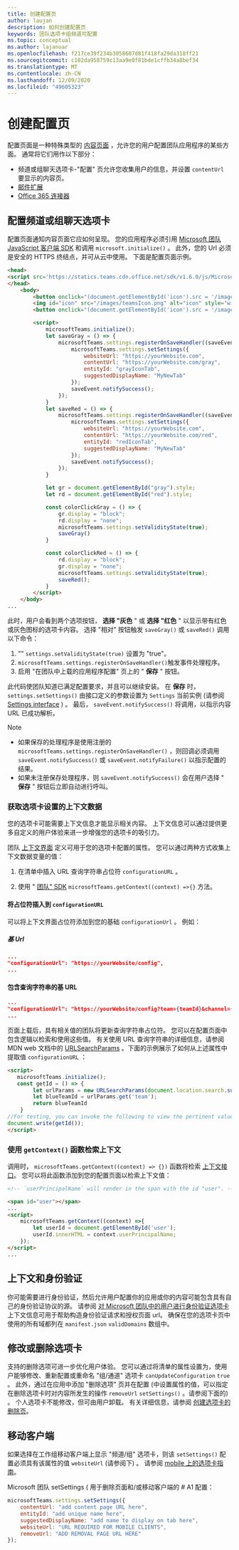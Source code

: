 ```yaml
---
title: 创建配置页
author: laujan
description: 如何创建配置页
keywords: 团队选项卡组频道可配置
ms.topic: conceptual
ms.author: lajanuar
ms.openlocfilehash: f217ce39f234b3058607d81f418fa29da318ff21
ms.sourcegitcommit: c102da958759c13aa9e0f81bde1cffb34a8bef34
ms.translationtype: MT
ms.contentlocale: zh-CN
ms.lasthandoff: 12/09/2020
ms.locfileid: "49605323"
---
```

# <a name="create-a-configuration-page"></a>创建配置页

配置页面是一种特殊类型的 [内容页面](content-page.md) ，允许您的用户配置团队应用程序的某些方面。 通常将它们用作以下部分：

* 频道或组聊天选项卡-"配置" 页允许您收集用户的信息，并设置 `contentUrl` 要显示的内容页。
* [邮件扩展](~/messaging-extensions/what-are-messaging-extensions.md)
* [Office 365 连接器](~/webhooks-and-connectors/what-are-webhooks-and-connectors.md)

## <a name="configuring-a-channel-or-group-chat-tab"></a>配置频道或组聊天选项卡

配置页面通知内容页面它应如何呈现。 您的应用程序必须引用 [Microsoft 团队 JavaScript 客户端 SDK](/javascript/api/overview/msteams-client?view=msteams-client-js-latest&preserve-view=true) 和调用 `microsoft.initialize()` 。 此外，您的 Url 必须是安全的 HTTPS 终结点，并可从云中使用。 下面是配置页面示例。

```html
<head>
<script src='https://statics.teams.cdn.office.net/sdk/v1.6.0/js/MicrosoftTeams.min.js'></script>
</head>
    <body>
        <button onclick="(document.getElementById('icon').src = '/images/iconGray.png'); colorClickGray()">Select Gray</button>
        <img id="icon" src="/images/teamsIcon.png" alt="icon" style="width:100px" />
        <button onclick="(document.getElementById('icon').src = '/images/iconRed.png'); colorClickRed()">Select Red</button>

        <script>
            microsoftTeams.initialize();
            let saveGray = () => {
                microsoftTeams.settings.registerOnSaveHandler((saveEvent) => {
                    microsoftTeams.settings.setSettings({
                        websiteUrl: "https://yourWebsite.com",
                        contentUrl: "https://yourWebsite.com/gray",
                        entityId: "grayIconTab",
                        suggestedDisplayName: "MyNewTab"
                    });
                    saveEvent.notifySuccess();
                });
            }
            let saveRed = () => {
                microsoftTeams.settings.registerOnSaveHandler((saveEvent) => {
                    microsoftTeams.settings.setSettings({
                        websiteUrl: "https://yourWebsite.com",
                        contentUrl: "https://yourWebsite.com/red",
                        entityId: "redIconTab",
                        suggestedDisplayName: "MyNewTab"
                    });
                    saveEvent.notifySuccess();
                });
            }

            let gr = document.getElementById("gray").style;
            let rd = document.getElementById("red").style;

            const colorClickGray = () => {
                gr.display = "block";
                rd.display = "none";
                microsoftTeams.settings.setValidityState(true);
                saveGray()
            }

            const colorClickRed = () => {
                rd.display = "block";
                gr.display = "none";
                microsoftTeams.settings.setValidityState(true);
                saveRed();
            }
        </script>
    </body>
...
```

此时，用户会看到两个选项按钮， **选择 "灰色** " 或 **选择 "红色** " 以显示带有红色或灰色图标的选项卡内容。 选择 "相对" 按钮触发 `saveGray()` 或 `saveRed()` 调用以下命令：

1. "" `settings.setValidityState(true)` 设置为 "true"。
1. `microsoftTeams.settings.registerOnSaveHandler()`触发事件处理程序。
1. 启用 "在团队中上载的应用程序配置" 页上的 " **保存** " 按钮。

此代码使团队知道已满足配置要求，并且可以继续安装。 在 **保存** 时， `settings.setSettings()` 由接口定义的参数设置为 `Settings` 当前实例 (请参阅 [Settings interface](/javascript/api/@microsoft/teams-js/microsoftteams.settings.settings?view=msteams-client-js-latest&preserve-view=true) ) 。 最后， `saveEvent.notifySuccess()` 将调用，以指示内容 URL 已成功解析。

>[!NOTE]
>
>* 如果保存的处理程序是使用注册的 `microsoftTeams.settings.registerOnSaveHandler()` ，则回调必须调用 `saveEvent.notifySuccess()` 或 `saveEvent.notifyFailure()` 以指示配置的结果。
>* 如果未注册保存处理程序，则 `saveEvent.notifySuccess()` 会在用户选择 " **保存** " 按钮后立即自动进行呼叫。

### <a name="get-context-data-for-your-tab-settings"></a>获取选项卡设置的上下文数据

您的选项卡可能需要上下文信息才能显示相关内容。 上下文信息可以通过提供更多自定义的用户体验来进一步增强您的选项卡的吸引力。

团队 [上下文界面](/javascript/api/@microsoft/teams-js/microsoftteams.context?view=msteams-client-js-latest&preserve-view=true) 定义可用于您的选项卡配置的属性。 您可以通过两种方式收集上下文数据变量的值：

1. 在清单中插入 URL 查询字符串占位符 `configurationURL` 。

1. 使用 " [团队" SDK](/javascript/api/overview/msteams-client?view=msteams-client-js-latest&preserve-view=true) `microsoftTeams.getContext((context) =>{}` 方法。

#### <a name="insert-placeholders-in-the-configurationurl"></a>将占位符插入到 `configurationURL`

可以将上下文界面占位符添加到您的基础 `configurationUrl` 。 例如：

##### <a name="base-url"></a>基 Url

```json
...
"configurationUrl": "https://yourWebsite/config",
...
```

#### <a name="base-url-with-query-strings"></a>包含查询字符串的基 URL

```json
...
"configurationUrl": "https://yourWebsite/config?team={teamId}&channel={channelId}&{locale}"
...
```

页面上载后，具有相关值的团队将更新查询字符串占位符。 您可以在配置页面中包含逻辑以检索和使用这些值。 有关使用 URL 查询字符串的详细信息，请参阅 MDN web 文档中的 [URLSearchParams](https://developer.mozilla.org/en-US/docs/Web/API/URLSearchParams) 。下面的示例展示了如何从上述属性中提取值 `configurationURL` ：

```html
<script>
   microsoftTeams.initialize();
   const getId = () => {
        let urlParams = new URLSearchParams(document.location.search.substring(1));
        let blueTeamId = urlParams.get('team');
        return blueTeamId
    }
//For testing, you can invoke the following to view the pertinent value:
document.write(getId());
</script>
```

### <a name="use-the-getcontext-function-to-retrieve-context"></a>使用 `getContext()` 函数检索上下文

调用时， `microsoftTeams.getContext((context) => {})` 函数将检索 [上下文接口](/javascript/api/@microsoft/teams-js//microsoftteams.context?view=msteams-client-js-latest&preserve-view=true)。 您可以将此函数添加到您的配置页面以检索上下文值：

```html
<!-- `userPrincipalName` will render in the span with the id "user". -->

<span id="user"></span>
...
<script>
    microsoftTeams.getContext((context) =>{
        let userId = document.getElementById('user');
        userId.innerHTML = context.userPrincipalName;
    });
</script>
...
```

## <a name="context-and-authentication"></a>上下文和身份验证

你可能需要进行身份验证，然后允许用户配置你的应用或你的内容可能包含具有自己的身份验证协议的源。 请参阅 [对 Microsoft 团队中的用户进行身份验证选项卡](~/tabs/how-to/authentication/auth-flow-tab.md) 上下文信息可用于帮助构造身份验证请求和授权页面 url。
确保在您的选项卡页中使用的所有域都列在 `manifest.json` `validDomains` 数组中。

## <a name="modify-or-remove-a-tab"></a>修改或删除选项卡

支持的删除选项可进一步优化用户体验。 您可以通过将清单的属性设置为，使用户能够修改、重新配置或重命名 "组/通道" 选项卡 `canUpdateConfiguration` `true` 。  此外，通过在应用中添加 "删除选项" 页并在配置 (中设置属性的值，可以指定在删除选项卡时对内容所发生的操作 `removeUrl`  `setSettings()` 。请参阅下面的) 。 个人选项卡不能修改，但可由用户卸载。 有关详细信息，请参阅 [创建选项卡的删除页](~/tabs/how-to/create-tab-pages/removal-page.md)。

## <a name="mobile-clients"></a>移动客户端

如果选择在工作组移动客户端上显示 "频道/组" 选项卡，则该 `setSettings()` 配置必须具有该属性的值 `websiteUrl` (请参阅下) 。 请参阅 [mobile 上的选项卡指南](~/tabs/design/tabs-mobile.md)。

Microsoft 团队 setSettings ( 用于删除页面和/或移动客户端的 # A1 配置：

```javascript
microsoftTeams.settings.setSettings({
    contentUrl: "add content page URL here",
    entityId: "add unique name here",
    suggestedDisplayName: "add name to display on tab here",
    websiteUrl: "URL REQUIRED FOR MOBILE CLIENTS",
    removeUrl: "ADD REMOVAL PAGE URL HERE"
});
```
